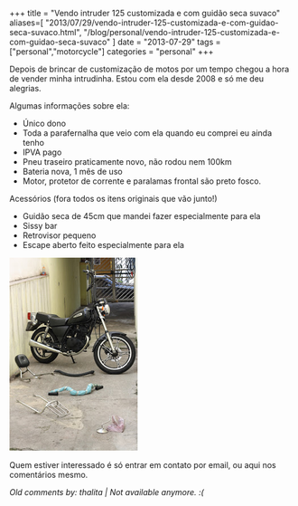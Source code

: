 +++
title = "Vendo intruder 125 customizada e com guidão seca suvaco"
aliases=[
  "2013/07/29/vendo-intruder-125-customizada-e-com-guidao-seca-suvaco.html",
  "/blog/personal/vendo-intruder-125-customizada-e-com-guidao-seca-suvaco"
]
date = "2013-07-29"
tags = ["personal","motorcycle"]
categories = "personal"
+++

Depois de brincar de customização de motos por um tempo chegou a hora
de vender minha intrudinha. Estou com ela desde 2008 e só me deu
alegrias.

Algumas informações sobre ela:

* Único dono
* Toda a parafernalha que veio com ela quando eu comprei eu ainda tenho
* IPVA pago
* Pneu traseiro praticamente novo, não rodou nem 100km
* Bateria nova, 1 mês de uso
* Motor, protetor de corrente e paralamas frontal são preto fosco.

Acessórios (fora todos os itens originais que vão junto!)

* Guidão seca de 45cm que mandei fazer especialmente para ela
* Sissy bar
* Retrovisor pequeno
* Escape aberto feito especialmente para ela

![Foto da minha intruder 2008 customizada](/images/posts/intruder.jpg "Intruder 2008 customizada")

Quem estiver interessado é só entrar em contato por email, ou aqui nos
comentários mesmo.



_Old comments by: thalita | Not available anymore. :(_
